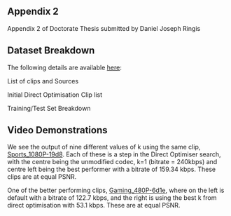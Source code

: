 ## Appendix 2

Appendix 2 of Doctorate Thesis submitted by Daniel Joseph Ringis

## Dataset Breakdown

The following details are available [here](https://docs.google.com/spreadsheets/d/1PoDQhCmve3FDIq5o6QkMgWn1fGeY8WVDzPkQU-e0768/edit?usp=sharing):

List of clips and Sources

Initial Direct Optimisation Clip list

Training/Test Set Breakdown

## Video Demonstrations

We see the output of nine different values of k using the same clip, [Sports_1080P-19d8](https://raw.githubusercontent.com/ringisd/Appendix2/main/3x3.mp4). Each of these is a step in the Direct Optimiser search, with the centre being the unmodified codec, k=1 (bitrate = 240kbps) and centre left being the best performer with a bitrate of 159.34 kbps. These clips are at equal PSNR. 

One of the better performing clips, [Gaming_480P-6d1e](https://raw.githubusercontent.com/ringisd/Appendix2/main/Great.mp4), where on the left is default with a bitrate of 122.7 kbps, and the right is using the best k from direct optimisation with 53.1 kbps. These are at equal PSNR.





